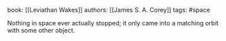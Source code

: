 book: [[Leviathan Wakes]]
authors: [[James S. A. Corey]]
tags: #space

Nothing in space ever actually stopped; it only came into a matching orbit with some other object.